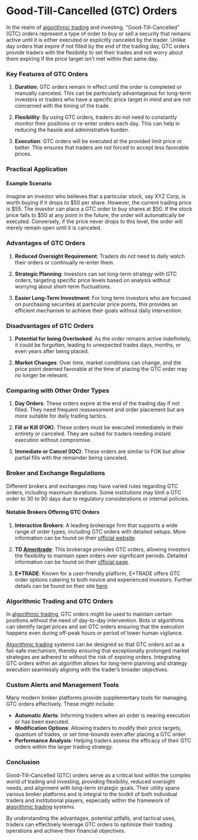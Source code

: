# Good-Till-Cancelled (GTC) Orders

In the realm of [algorithmic trading](../a/algorithmic_trading.md) and investing, "Good-Till-Cancelled" (GTC) orders represent a type of order to buy or sell a security that remains active until it is either executed or explicitly canceled by the trader. Unlike day orders that expire if not filled by the end of the trading day, GTC orders provide traders with the flexibility to set their trades and not worry about them expiring if the price target isn’t met within that same day.

### Key Features of GTC Orders

1. **Duration**: GTC orders remain in effect until the order is completed or manually canceled. This can be particularly advantageous for long-term investors or traders who have a specific price target in mind and are not concerned with the timing of the trade.
   
2. **Flexibility**: By using GTC orders, traders do not need to constantly monitor their positions or re-enter orders each day. This can help in reducing the hassle and administrative burden.
   
3. **Execution**: GTC orders will be executed at the provided limit price or better. This ensures that traders are not forced to accept less favorable prices.

### Practical Application 

#### Example Scenario

Imagine an investor who believes that a particular stock, say XYZ Corp, is worth buying if it drops to $50 per share. However, the current trading price is $55. The investor can place a GTC order to buy shares at $50. If the stock price falls to $50 at any point in the future, the order will automatically be executed. Conversely, if the price never drops to this level, the order will merely remain open until it is canceled.

### Advantages of GTC Orders

1. **Reduced Oversight Requirement**: Traders do not need to daily watch their orders or continually re-enter them.
   
2. **Strategic Planning**: Investors can set long-term strategy with GTC orders, targeting specific price levels based on analysis without worrying about short-term fluctuations.
   
3. **Easier Long-Term Investment**: For long term investors who are focused on purchasing securities at particular price points, this provides an efficient mechanism to achieve their goals without daily intervention.

### Disadvantages of GTC Orders

1. **Potential for being Overlooked**: As the order remains active indefinitely, it could be forgotten, leading to unexpected trades days, months, or even years after being placed.
   
2. **Market Changes**: Over time, market conditions can change, and the price point deemed favorable at the time of placing the GTC order may no longer be relevant.

### Comparing with Other Order Types

1. **Day Orders**: These orders expire at the end of the trading day if not filled. They need frequent reassessment and order placement but are more suitable for daily trading tactics.
   
2. **Fill or Kill (FOK)**: These orders must be executed immediately in their entirety or canceled. They are suited for traders needing instant execution without compromise.
   
3. **Immediate or Cancel (IOC)**: These orders are similar to FOK but allow partial fills with the remainder being canceled. 

### Broker and Exchange Regulations

Different brokers and exchanges may have varied rules regarding GTC orders, including maximum durations. Some institutions may limit a GTC order to 30 to 90 days due to regulatory considerations or internal policies. 

#### Notable Brokers Offering GTC Orders

1. **Interactive Brokers**: A leading brokerage firm that supports a wide range of order types, including GTC orders with detailed setups. More information can be found on their [official website](https://www.interactivebrokers.com).

2. **TD [Ameritrade](../a/ameritrade.md)**: This brokerage provides GTC orders, allowing investors the flexibility to maintain open orders over significant periods. Detailed information can be found on their [official page](https://www.tdameritrade.com).

3. **E*TRADE**: Known for a user-friendly platform, E*TRADE offers GTC order options catering to both novice and experienced investors. Further details can be found on their site [here](https://us.etrade.com).

### Algorithmic Trading and GTC Orders

In [algorithmic trading](../a/algorithmic_trading.md), GTC orders might be used to maintain certain positions without the need of day-to-day intervention. Bots or algorithms can identify target prices and set GTC orders ensuring that the execution happens even during off-peak hours or period of lower human vigilance.

[Algorithmic trading](../a/algorithmic_trading.md) systems can be designed so that GTC orders act as a fail-safe mechanism, thereby ensuring that exceptionally prolonged market strategies are adhered to without the risk of expiring orders. Integrating GTC orders within an algorithm allows for long-term planning and strategy execution seamlessly aligning with the trader’s broader objectives.

### Custom Alerts and Management Tools

Many modern broker platforms provide supplementary tools for managing GTC orders effectively. These might include:

- **Automatic Alerts**: Informing traders when an order is nearing execution or has been executed.
- **Modification Options**: Allowing traders to modify their price targets, quantum of trades, or set time-bounds even after placing a GTC order.
- **Performance Analysis**: Helping traders assess the efficacy of their GTC orders within the larger trading strategy.

### Conclusion

Good-Till-Cancelled (GTC) orders serve as a critical tool within the complex world of trading and investing, providing flexibility, reduced oversight needs, and alignment with long-term strategic goals. Their utility spans various broker platforms and is integral to the toolkit of both individual traders and institutional players, especially within the framework of [algorithmic trading](../a/algorithmic_trading.md) systems.

By understanding the advantages, potential pitfalls, and tactical uses, traders can effectively leverage GTC orders to optimize their trading operations and achieve their financial objectives.
